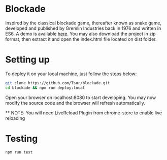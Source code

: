 # Blockade

Inspired by the classical blockade game, thereafter known as snake game, developed and published by Gremlin Industries back in 1976 and written in ES6. A demo is available [here](https://obscure-savannah-1559.herokuapp.com/). You may also download the project in zip format, then extract it and open the index.html file located on dist folder.

# Setting up

To deploy it on your local machine, just follow the steps below:

```bash
git clone https://github.com/Tsur/blockade.git 
cd blockade && npm run deploy:local
```
Open your browser on localhost:8080 to start developing. You may now modify the source code and the browser will refresh automatically.

** NOTE: You will need LiveReload Plugin from chrome-store to enable live reloading

# Testing

```bash
npm run test
```
